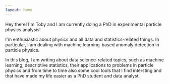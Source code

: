 ```yaml
---
layout: home
---
```


Hey there! I'm Toby and I am currently doing a PhD in experimental particle physics analysis!

I'm enthusiastic about physics and all data and statistics-related things. In particular, I am dealing with machine learning-based anomaly detection in particle physics.

In this blog, I am writing about data science-related topics, such as machine learning, descriptive statistics, their applications to problems in particle physics and from time to time also some cool tools that I find intersting and that have made my life easier as a PhD student and data analyst.
